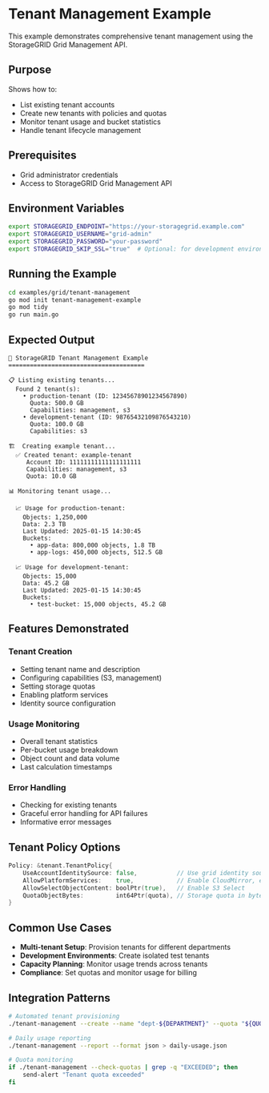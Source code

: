 # Tenant Management Example

This example demonstrates comprehensive tenant management using the StorageGRID Grid Management API.

## Purpose

Shows how to:
- List existing tenant accounts
- Create new tenants with policies and quotas
- Monitor tenant usage and bucket statistics
- Handle tenant lifecycle management

## Prerequisites

- Grid administrator credentials
- Access to StorageGRID Grid Management API

## Environment Variables

```bash
export STORAGEGRID_ENDPOINT="https://your-storagegrid.example.com"
export STORAGEGRID_USERNAME="grid-admin"
export STORAGEGRID_PASSWORD="your-password"
export STORAGEGRID_SKIP_SSL="true"  # Optional: for development environments
```

## Running the Example

```bash
cd examples/grid/tenant-management
go mod init tenant-management-example
go mod tidy
go run main.go
```

## Expected Output

```
🏢 StorageGRID Tenant Management Example
======================================

📋 Listing existing tenants...
  Found 2 tenant(s):
    • production-tenant (ID: 12345678901234567890)
      Quota: 500.0 GB
      Capabilities: management, s3
    • development-tenant (ID: 98765432109876543210)
      Quota: 100.0 GB
      Capabilities: s3

🏗️  Creating example tenant...
  ✅ Created tenant: example-tenant
     Account ID: 11111111111111111111
     Capabilities: management, s3
     Quota: 10.0 GB

📊 Monitoring tenant usage...

  📈 Usage for production-tenant:
    Objects: 1,250,000
    Data: 2.3 TB
    Last Updated: 2025-01-15 14:30:45
    Buckets:
      • app-data: 800,000 objects, 1.8 TB
      • app-logs: 450,000 objects, 512.5 GB

  📈 Usage for development-tenant:
    Objects: 15,000
    Data: 45.2 GB
    Last Updated: 2025-01-15 14:30:45
    Buckets:
      • test-bucket: 15,000 objects, 45.2 GB
```

## Features Demonstrated

### Tenant Creation
- Setting tenant name and description
- Configuring capabilities (S3, management)
- Setting storage quotas
- Enabling platform services
- Identity source configuration

### Usage Monitoring
- Overall tenant statistics
- Per-bucket usage breakdown
- Object count and data volume
- Last calculation timestamps

### Error Handling
- Checking for existing tenants
- Graceful error handling for API failures
- Informative error messages

## Tenant Policy Options

```go
Policy: &tenant.TenantPolicy{
    UseAccountIdentitySource: false,           // Use grid identity source
    AllowPlatformServices:    true,            // Enable CloudMirror, etc.
    AllowSelectObjectContent: boolPtr(true),   // Enable S3 Select
    QuotaObjectBytes:         int64Ptr(quota), // Storage quota in bytes
}
```

## Common Use Cases

- **Multi-tenant Setup**: Provision tenants for different departments
- **Development Environments**: Create isolated test tenants
- **Capacity Planning**: Monitor usage trends across tenants
- **Compliance**: Set quotas and monitor usage for billing

## Integration Patterns

```bash
# Automated tenant provisioning
./tenant-management --create --name "dept-${DEPARTMENT}" --quota "${QUOTA_GB}GB"

# Daily usage reporting
./tenant-management --report --format json > daily-usage.json

# Quota monitoring
if ./tenant-management --check-quotas | grep -q "EXCEEDED"; then
    send-alert "Tenant quota exceeded"
fi
```
